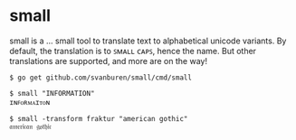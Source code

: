 # small

small is a ... small tool to translate text to alphabetical unicode variants.
By default, the translation is to ꜱᴍᴀʟʟ ᴄᴀᴘꜱ, hence the name.
But other translations are supported, and more are on the way!

```commandline
$ go get github.com/svanburen/small/cmd/small

$ small "INFORMATION"
ɪɴꜰᴏʀᴍᴀɪᴛᴏɴ

$ small -transform fraktur "american gothic"
𝔞𝔪𝔢𝔯𝔦𝔠𝔞𝔫 𝔤𝔬𝔱𝔥𝔦𝔠
```
